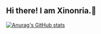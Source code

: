 ## Hi there! I am Xinonria.👋

[![Anurag's GitHub stats](https://xinonria-1cswh8tqs-xinonrias-projects-f26540e3.vercel.app/api?username=xinonria)](https://github.com/anuraghazra/github-readme-stats)

<!--
**xinonria/xinonria** is a ✨ _special_ ✨ repository because its `README.md` (this file) appears on your GitHub profile.

Here are some ideas to get you started:

- 🔭 I’m currently working on ...
- 🌱 I’m currently learning ...
- 👯 I’m looking to collaborate on ...
- 🤔 I’m looking for help with ...
- 💬 Ask me about ...
- 📫 How to reach me: ...
- 😄 Pronouns: ...
- ⚡ Fun fact: ...
-->
